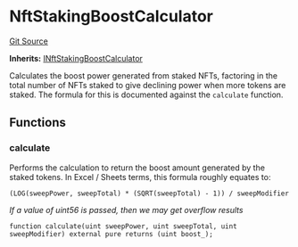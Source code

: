 # NftStakingBoostCalculator
[Git Source](https://github.com/FloorDAO/floor-v2/blob/c8169a0594ad07a37d169672a50f4155c41be809/src/contracts/staking/calculators/NftStakingBoostCalculator.sol)

**Inherits:**
[INftStakingBoostCalculator](/src/interfaces/staking/calculators/NftStakingBoostCalculator.sol/contract.INftStakingBoostCalculator.md)

Calculates the boost power generated from staked NFTs, factoring in the total
number of NFTs staked to give declining power when more tokens are staked.
The formula for this is documented against the `calculate` function.


## Functions
### calculate

Performs the calculation to return the boost amount generated by the
staked tokens.
In Excel / Sheets terms, this formula roughly equates to:
```
(LOG(sweepPower, sweepTotal) * (SQRT(sweepTotal) - 1)) / sweepModifier
```

*If a value of uint56 is passed, then we may get overflow results*


```solidity
function calculate(uint sweepPower, uint sweepTotal, uint sweepModifier) external pure returns (uint boost_);
```

